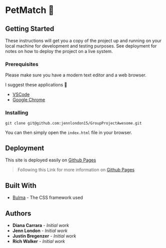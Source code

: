 # PetMatch 🐶

## Getting Started

These instructions will get you a copy of the project up and running on your local machine for development and testing purposes. See deployment for notes on how to deploy the project on a live system.

### Prerequisites

Please make sure you have a modern text editor and a web browser.

I suggest these applications 🤘

- [VSCode](https://code.visualstudio.com/)
- [Google Chrome](https://www.google.com/chrome/browser/)

### Installing

```
git clone git@github.com:jennlondon15/GroupProjectAwesome.git
```

You can then simply open the `index.html` file in your browser.

## Deployment

This site is deployed easily on [Github Pages](https://jennlondon15.github.io/GroupProjectAwesome/)

>Following this Link for more information on [Github Pages](https://help.github.com/en/articles/configuring-a-publishing-source-for-github-pages)

## Built With

* [Bulma](https://bulma.io/) - The CSS framework used

## Authors

* **Diana Carrara** - *Initial work*
* **Jenn London** - *Initial work*
* **Justin Bregenzer** - *Initial work*
* **Rich Walker** - *Initial work*